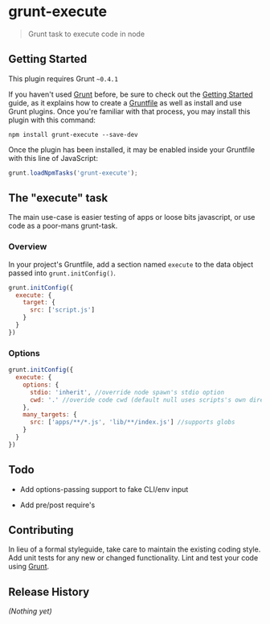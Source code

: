 # grunt-execute

> Grunt task to execute code in node

## Getting Started
This plugin requires Grunt `~0.4.1`

If you haven't used [Grunt](http://gruntjs.com/) before, be sure to check out the [Getting Started](http://gruntjs.com/getting-started) guide, as it explains how to create a [Gruntfile](http://gruntjs.com/sample-gruntfile) as well as install and use Grunt plugins. Once you're familiar with that process, you may install this plugin with this command:

```shell
npm install grunt-execute --save-dev
```

Once the plugin has been installed, it may be enabled inside your Gruntfile with this line of JavaScript:

```js
grunt.loadNpmTasks('grunt-execute');
```

## The "execute" task

The main use-case is easier testing of apps or loose bits javascript, or use code as a poor-mans grunt-task.

### Overview
In your project's Gruntfile, add a section named `execute` to the data object passed into `grunt.initConfig()`.

```js
grunt.initConfig({
  execute: {
    target: {
      src: ['script.js']
    }
  }
})
```

### Options

```js
grunt.initConfig({
  execute: {
    options: {
      stdio: 'inherit', //override node spawn's stdio option
      cwd: '.' //overide code cwd (default null uses scripts's own directory)
    },
    many_targets: {
      src: ['apps/**/*.js', 'lib/**/index.js'] //supports globs
    }
  }
})
```

## Todo

* Add options-passing support to fake CLI/env input

* Add pre/post require's

## Contributing
In lieu of a formal styleguide, take care to maintain the existing coding style. Add unit tests for any new or changed functionality. Lint and test your code using [Grunt](http://gruntjs.com/).

## Release History
_(Nothing yet)_
